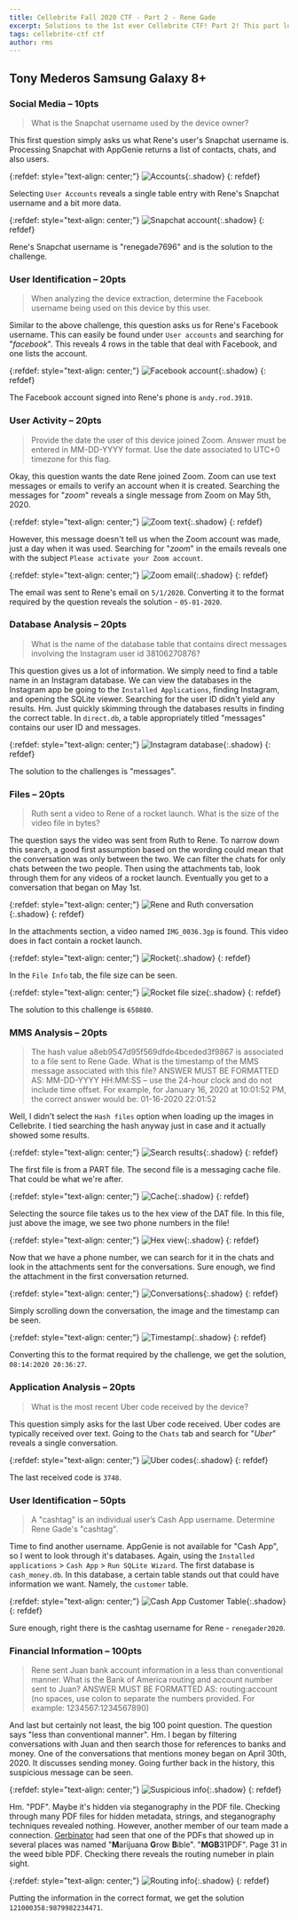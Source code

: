 ```yaml
---
title: Cellebrite Fall 2020 CTF - Part 2 - Rene Gade
excerpt: Solutions to the 1st ever Cellebrite CTF! Part 2! This part looks at the solutions to the questions associated with the image of Rene Gade's phone. 
tags: cellebrite-ctf ctf
author: rms
---
```


## Tony Mederos Samsung Galaxy 8+

### Social Media – 10pts

> What is the Snapchat username used by the device owner?

This first question simply asks us what Rene's user's Snapchat username is. Processing Snapchat with AppGenie returns a list of contacts, chats, and also users.

{:refdef: style="text-align: center;"}
![Accounts](https://starwarsfan2099.github.io/public/2020-11-11/rene_2.JPG){:.shadow}
{: refdef}

Selecting `User Accounts` reveals a single table entry with Rene's Snapchat username and a bit more data.

{:refdef: style="text-align: center;"}
![Snapchat account](https://starwarsfan2099.github.io/public/2020-11-11/rene_1.JPG){:.shadow}
{: refdef}

Rene's Snapchat username is "renegade7696" and is the solution to the challenge.

### User Identification – 20pts

> When analyzing the device extraction, determine the Facebook username being used on this device by this user.

Similar to the above challenge, this question asks us for Rene's Facebook username. This can easily be found under `User accounts` and searching for "*facebook*". This reveals 4 rows in the table that deal with Facebook, and one lists the account.

{:refdef: style="text-align: center;"}
![Facebook account](https://starwarsfan2099.github.io/public/2020-11-11/rene_3.JPG){:.shadow}
{: refdef}

The Facebook account signed into Rene's phone is `andy.rod.3910`.

### User Activity – 20pts

> Provide the date the user of this device joined Zoom. Answer must be entered in MM-DD-YYYY format. Use the date associated to UTC+0 timezone for this flag.

Okay, this question wants the date Rene joined Zoom. Zoom can use text messages or emails to verify an account when it is created. Searching the messages for "*zoom*" reveals a single message from Zoom on May 5th, 2020. 

{:refdef: style="text-align: center;"}
![Zoom text](https://starwarsfan2099.github.io/public/2020-11-11/rene_4.JPG){:.shadow}
{: refdef}

However, this message doesn't tell us when the Zoom account was made, just a day when it was used. Searching for "*zoom*" in the emails reveals one with the subject `Please activate your Zoom account`. 

{:refdef: style="text-align: center;"}
![Zoom email](https://starwarsfan2099.github.io/public/2020-11-11/rene_5.JPG){:.shadow}
{: refdef}

The email was sent to Rene's email on `5/1/2020`. Converting it to the format required by the question reveals the solution - `05-01-2020`. 

### Database Analysis – 20pts

> What is the name of the database table that contains direct messages involving the Instagram user id 38106270876?

This question gives us a lot of information. We simply need to find a table name in an Instagram database. We can view the databases in the Instagram app be going to the `Installed Applications`, finding Instagram, and opening the SQLite viewer. Searching for the user ID didn't yield any results. Hm. Just quickly skimming through the databases results in finding the correct table. In `direct.db`, a table appropriately titled "messages" contains our user ID and messages.

{:refdef: style="text-align: center;"}
![Instagram database](https://starwarsfan2099.github.io/public/2020-11-11/rene_6.JPG){:.shadow}
{: refdef}

The solution to the challenges is "messages".

### Files – 20pts

> Ruth sent a video to Rene of a rocket launch. What is the size of the video file in bytes? 

The question says the video was sent from Ruth to Rene. To narrow down this search, a good first assumption based on the wording could mean that the conversation was only between the two. We can filter the chats for only chats between the two people. Then using the attachments tab, look through them for any videos of a rocket launch. Eventually you get to a conversation that began on May 1st. 

{:refdef: style="text-align: center;"}
![Rene and Ruth conversation](https://starwarsfan2099.github.io/public/2020-11-11/rene_7.JPG){:.shadow}
{: refdef}

In the attachments section, a video named `IMG_0036.3gp` is found. This video does in fact contain a rocket launch. 

{:refdef: style="text-align: center;"}
![Rocket](https://starwarsfan2099.github.io/public/2020-11-11/rene_8.JPG){:.shadow}
{: refdef}

In the `File Info` tab, the file size can be seen.

{:refdef: style="text-align: center;"}
![Rocket file size](https://starwarsfan2099.github.io/public/2020-11-11/rene_9.JPG){:.shadow}
{: refdef}

The solution to this challenge is `650880`. 

### MMS Analysis – 20pts

> The hash value a8eb9547d95f569dfde4bceded3f9867 is associated to a file sent to Rene Gade. What is the timestamp of the MMS message associated with this file? ANSWER MUST BE FORMATTED AS: MM-DD-YYYY HH:MM:SS – use the 24-hour clock and do not include time offset. For example, for January 16, 2020 at 10:01:52 PM, the correct answer would be: 01-16-2020 22:01:52

Well, I didn't select the `Hash files` option when loading up the images in Cellebrite. I tied searching the hash anyway just in case and it actually showed some results.

{:refdef: style="text-align: center;"}
![Search results](https://starwarsfan2099.github.io/public/2020-11-11/rene_10.JPG){:.shadow}
{: refdef}

The first file is from a PART file. The second file is a messaging cache file. That could be what we're after. 

{:refdef: style="text-align: center;"}
![Cache](https://starwarsfan2099.github.io/public/2020-11-11/rene_11.JPG){:.shadow}
{: refdef}

Selecting the source file takes us to the hex view of the DAT file. In this file, just above the image, we see two phone numbers in the file!

{:refdef: style="text-align: center;"}
![Hex view](https://starwarsfan2099.github.io/public/2020-11-11/rene_12.JPG){:.shadow}
{: refdef}

Now that we have a phone number, we can search for it in the chats and look in the attachments sent for the conversations. Sure enough, we find the attachment in the first conversation returned. 

{:refdef: style="text-align: center;"}
![Conversations](https://starwarsfan2099.github.io/public/2020-11-11/rene_13.JPG){:.shadow}
{: refdef}

Simply scrolling down the conversation, the image and the timestamp can be seen.

{:refdef: style="text-align: center;"}
![Timestamp](https://starwarsfan2099.github.io/public/2020-11-11/rene_14.JPG){:.shadow}
{: refdef}

Converting this to the format required by the challenge, we get the solution, `08:14:2020 20:36:27`. 

### Application Analysis – 20pts

> What is the most recent Uber code received by the device?

This question simply asks for the last Uber code received. Uber codes are typically received over text. Going to the `Chats` tab and search for "*Uber*" reveals a single conversation. 

{:refdef: style="text-align: center;"}
![Uber codes](https://starwarsfan2099.github.io/public/2020-11-11/rene_15.JPG){:.shadow}
{: refdef}

The last received code is `3748`. 

### User Identification – 50pts

> A "cashtag" is an individual user’s Cash App username. Determine Rene Gade's "cashtag".

Time to find another username. AppGenie is not available for "Cash App", so I went to look through it's databases. Again, using the `Installed applications` > `Cash App` > `Run SQLite Wizard`. The first database is `cash_money.db`. In this database, a certain table stands out that could have information we want. Namely, the `customer` table.

{:refdef: style="text-align: center;"}
![Cash App Customer Table](https://starwarsfan2099.github.io/public/2020-11-11/rene_16.JPG){:.shadow}
{: refdef}

Sure enough, right there is the cashtag username for Rene - `renegader2020`. 

### Financial Information – 100pts

> Rene sent Juan bank account information in a less than conventional manner. What is the Bank of America routing and account number sent to Juan? ANSWER MUST BE FORMATTED AS: routing:account (no spaces, use colon to separate the numbers provided. For example: 1234567:1234567890)

And last but certainly not least, the big 100 point question. The question says "less than conventional manner". Hm. I began by filtering conversations with Juan and then search those for references to banks and money. One of the conversations that mentions money began on April 30th, 2020. It discusses sending money. Going further back in the history, this suspicious message can be seen.  

{:refdef: style="text-align: center;"}
![Suspicious info](https://starwarsfan2099.github.io/public/2020-11-11/rene_17.JPG){:.shadow}
{: refdef}

Hm. "PDF". Maybe it's hidden via steganography in the PDF file. Checking through many PDF files for hidden metadata, strings, and steganography techniques revealed nothing. However, another member of our team made a connection. [Gerbinator](https://github.com/Gerbinator) had seen that one of the PDFs that showed up in several places was named "**M**arijuana **G**row **B**ible". "**MGB**31PDF". Page 31 in the weed bible PDF. Checking there reveals the routing numeber in plain sight. 

{:refdef: style="text-align: center;"}
![Routing info](https://starwarsfan2099.github.io/public/2020-11-11/rene_18.JPG){:.shadow}
{: refdef}

Putting the information in the correct format, we get the solution `121000358:9879982234471`.
